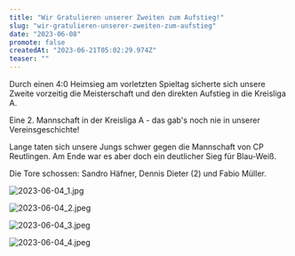 ```yaml
---
title: "Wir Gratulieren unserer Zweiten zum Aufstieg!"
slug: "wir-gratulieren-unserer-zweiten-zum-aufstieg"
date: "2023-06-08"
promote: false
createdAt: "2023-06-21T05:02:29.974Z"
teaser: ""
---
```

Durch einen 4:0 Heimsieg am vorletzten Spieltag sicherte sich unsere Zweite vorzeitig die Meisterschaft und den direkten Aufstieg in die Kreisliga A.

Eine 2. Mannschaft in der Kreisliga A - das gab's noch nie in unserer Vereinsgeschichte!

Lange taten sich unsere Jungs schwer gegen die Mannschaft von CP Reutlingen. Am Ende war es aber doch ein deutlicher Sieg für Blau-Weiß.

Die Tore schossen: Sandro Häfner, Dennis Dieter (2) und Fabio Müller.

![2023-06-04_1.jpg](/uploads/2023_06_04_1_aafccc2acb.jpg)

![2023-06-04_2.jpeg](/uploads/2023_06_04_2_9a0524936f.jpeg)

![2023-06-04_3.jpeg](/uploads/2023_06_04_3_79473d9b8c.jpeg)

![2023-06-04_4.jpeg](/uploads/2023_06_04_4_a5c44d9337.jpeg)
